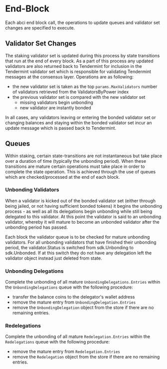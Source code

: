 # End-Block 

Each abci end block call, the operations to update queues and validator set
changes are specified to execute. 

## Validator Set Changes

The staking validator set is updated during this process by state transitions
that run at the end of every block. As a part of this process any updated
validators are also returned back to Tendermint for inclusion in the Tendermint
validator set which is responsible for validating Tendermint messages at the
consensus layer. Operations are as following:

 - the new validator set is taken as the top `params.MaxValidators` number of
   validators retrieved from the ValidatorsByPower index
 - the previous validator set is compared with the new validator set 
   - missing validators begin unbonding
   - new validator are instantly bonded

In all cases, any validators leaving or entering the bonded validator set or
changing balances and staying within the bonded validator set incur an update
message which is passed back to Tendermint.

## Queues 

Within staking, certain state-transitions are not instantaneous but take place
over a duration of time (typically the unbonding period). When these
transitions are mature certain operations must take place in order to complete
the state operation. This is achieved through the use of queues which are
checked/processed at the end of each block. 

### Unbonding Validators

When a validator is kicked out of the bonded validator set (either through
being jailed, or not having sufficient bonded tokens) it begins the unbonding
process - as well as all its delegations begin unbonding while still being
delegated to this validator. At this point the validator is said to an
unbonding validator, whereby it will mature to become an unbonded validator
after the unbonding period has passed. 

Each block the validator queue is to be checked for mature unbonding
validators. For all unbonding validators that have finished their unbonding
period, the validator.Status is switched from sdk.Unbonding to sdk.Unbonded.
If at this switch they do not have any delegation left the validator object
instead just deleted from state.

### Unbonding Delegations

Complete the unbonding of all mature `UnbondingDelegations.Entries` within the
`UnbondingDelegations` queue with the following procedure: 
 - transfer the balance coins to the delegator's wallet address
 - remove the mature entry from `UnbondingDelegation.Entries`
 - remove the `UnbondingDelegation` object from the store if there are no
   remaining entries. 

### Redelegations

Complete the unbonding of all mature `Redelegation.Entries` within the
`Redelegations` queue with the following procedure: 
 - remove the mature entry from `Redelegation.Entries`
 - remove the `Redelegation` object from the store if there are no
   remaining entries. 

